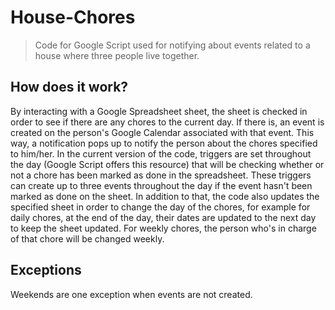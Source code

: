# House-Chores

> Code for Google Script used for notifying about events related to a house where three people live together.

## How does it work?
By interacting with a Google Spreadsheet sheet, the sheet is checked in order to see if there are any chores to the current day. If there is, an event is created on the person's Google Calendar associated with that event. This way, a notification pops up to notify the person about the chores specified to him/her. In the current version of the code, triggers are set throughout the day (Google Script offers this resource) that will be checking whether or not a chore has been marked as done in the spreadsheet. These triggers can create up to three events throughout the day if the event hasn't been marked as done on the sheet. In addition to that, the code also updates the specified sheet in order to change the day of the chores, for example for daily chores, at the end of the day, their dates are updated to the next day to keep the sheet updated. For weekly chores, the person who's in charge of that chore will be changed weekly.

## Exceptions
Weekends are one exception when events are not created.
